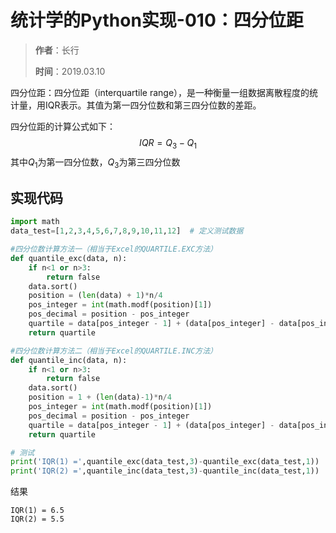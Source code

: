 # 统计学的Python实现-010：四分位距

> **作者**：长行
>
> **时间**：2019.03.10

四分位距：四分位距（interquartile range），是一种衡量一组数据离散程度的统计量，用IQR表示。其值为第一四分位数和第三四分位数的差距。

四分位距的计算公式如下：
$$
IQR=Q_3-Q_1
$$
其中$Q_1$为第一四分位数，$Q_3$为第三四分位数

## 实现代码

```python
import math
data_test=[1,2,3,4,5,6,7,8,9,10,11,12]  # 定义测试数据

#四分位数计算方法一（相当于Excel的QUARTILE.EXC方法）
def quantile_exc(data, n):
    if n<1 or n>3:
        return false
    data.sort()
    position = (len(data) + 1)*n/4
    pos_integer = int(math.modf(position)[1])
    pos_decimal = position - pos_integer
    quartile = data[pos_integer - 1] + (data[pos_integer] - data[pos_integer - 1])*pos_decimal
    return quartile

#四分位数计算方法二（相当于Excel的QUARTILE.INC方法）
def quantile_inc(data, n):
    if n<1 or n>3:
        return false
    data.sort()
    position = 1 + (len(data)-1)*n/4
    pos_integer = int(math.modf(position)[1])
    pos_decimal = position - pos_integer
    quartile = data[pos_integer - 1] + (data[pos_integer] - data[pos_integer - 1])*pos_decimal
    return quartile

# 测试
print('IQR(1) =',quantile_exc(data_test,3)-quantile_exc(data_test,1))
print('IQR(2) =',quantile_inc(data_test,3)-quantile_inc(data_test,1))
```

结果

```
IQR(1) = 6.5
IQR(2) = 5.5
```